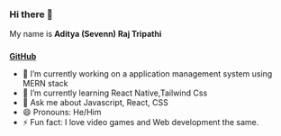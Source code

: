 
<!--
**TheSevenn/TheSevenn** is a ✨ _special_ ✨ repository because its `README.md` (this file) appears on your GitHub profile.

Here are some ideas to get you started:
-->
### Hi there 👋
My name is **Aditya (Sevenn) Raj Tripathi** 
###
**[GitHub](https://github.com/TheSevenn "profile")**
- 🔭 I’m currently working on a application management system using MERN stack
- 🌱 I’m currently learning React Native,Tailwind Css
- 💬 Ask me about Javascript, React, CSS
  <!-- - 📫 How to reach me: ...  -->
- 😄 Pronouns: He/Him
- ⚡ Fun fact: I love video games and Web development the same.

